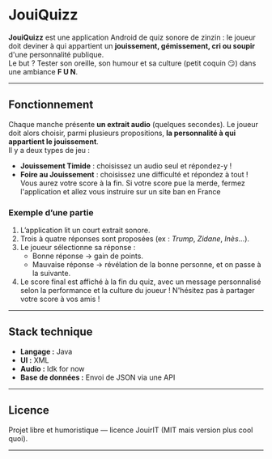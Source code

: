 # JouiQuizz

**JouiQuizz** est une application Android de quiz sonore de zinzin : le joueur doit deviner à qui appartient un **jouissement, gémissement, cri ou soupir** d'une personnalité publique.  
Le but ? Tester son oreille, son humour et sa culture (petit coquin 😏) dans une ambiance **F U N**.

---

## Fonctionnement

Chaque manche présente **un extrait audio** (quelques secondes). Le joueur doit alors choisir, parmi plusieurs propositions, **la personnalité à qui appartient le jouissement**.  
Il y a deux types de jeu :
- **Jouissement Timide** : choisissez un audio seul et répondez-y !
- **Foire au Jouissement** : choisissez une difficulté et répondez à tout ! Vous aurez votre score à la fin.
Si votre score pue la merde, fermez l'application et allez vous instruire sur un site ban en France

### Exemple d’une partie
1. L’application lit un court extrait sonore.
2. Trois à quatre réponses sont proposées (ex : *Trump*, *Zidane*, *Inès*...).
3. Le joueur sélectionne sa réponse :
    - Bonne réponse → gain de points.
    - Mauvaise réponse → révélation de la bonne personne, et on passe à la suivante.
4. Le score final est affiché à la fin du quiz, avec un message personnalisé selon la performance et la culture du joueur !
N'hésitez pas à partager votre score à vos amis !

---

## Stack technique

- **Langage :** Java
- **UI :** XML
- **Audio :** Idk for now
- **Base de données :** Envoi de JSON via une API

---

## Licence

Projet libre et humoristique — licence JouirIT (MIT mais version plus cool quoi).

---
